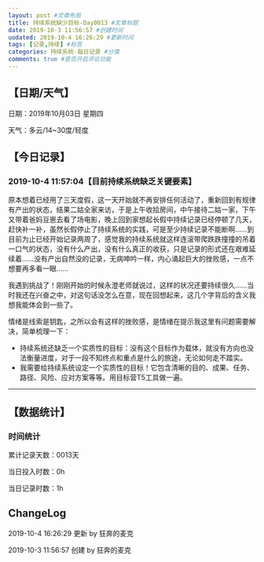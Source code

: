 ```yaml
---
layout: post #文章布局
title: 持续系统缺少目标-Day0013 #文章标题
date: 2019-10-3 11:56:57 #创建时间
uodated: 2019-10-4 16:26:29 #更新时间
tags: [记录,持续] #标签
categories: 持续系统-每日记录 #分类
comments: true #是否开启评论功能
---
```


## 【日期/天气】
日期：2019年10月03日 星期四

天气：多云/14~30度/轻度

## 【今日记录】

### 2019-10-4 11:57:04【目前持续系统缺乏关键要素】
原本想着已经用了三天度假，这一天开始就不再安排任何活动了，重新回到有规律有产出的状态，结果二姑全家来访，于是上午收拾房间，中午接待二姑一家，下午又带着爸妈豆崽去看了场电影，晚上回到家想起长假中持续记录已经停顿了几天，赶快补一补，虽然长假停止了持续系统的实践，可是至少持续记录不能断啊……到目前为止已经开始记录两周了，感觉我的持续系统就这样连滚带爬跌跌撞撞的吊着一口气的状态，没有什么产出，没有什么真正的收获，只是记录的形式还在艰难延续着……没有产出自然没的记录，无病呻吟一样，内心涌起巨大的挫败感，一点不想要再多看一眼……

我遇到挑战了！刚刚开始的时候永澄老师就说过，这样的状况还要持续很久……当时我还在兴奋之中，对这句话没怎么在意，现在回想起来，这几个字背后的含义我想我能体会到一些了。

情绪是线索是钥匙，之所以会有这样的挫败感，是情绪在提示我这里有问题需要解决，简单梳理一下：
* 持续系统还缺乏一个实质性的目标：没有这个目标作为载体，就没有方向也没法衡量进度，对于一段不知终点和重点是什么的旅途，无论如何走不踏实。
* 我需要给持续系统设定一个实质性的目标！它包含清晰的目的、成果、任务、路径、风险、应对方案等等。用目标营T5工具做一遍。

---
## 【数据统计】

### 时间统计

累计记录天数：0013天

当日投入时数：0h

当日记录时数：1h

## ChangeLog

2019-10-4 16:26:29 更新 by 狂奔的麦克

2019-10-3 11:56:57 创建 by 狂奔的麦克
